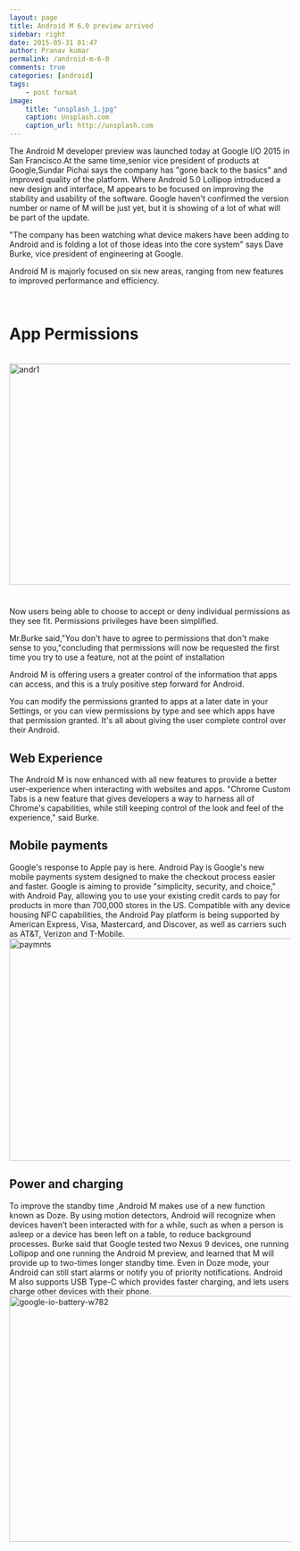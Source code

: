 ```yaml
---
layout: page
title: Android M 6.0 preview arrived
sidebar: right
date: 2015-05-31 01:47
author: Pranav kumar
permalink: /android-m-6-0
comments: true
categories: [android]
tags:
    - post format
image:
    title: "unsplash_1.jpg"
    caption: Unsplash.com
    caption_url: http://unsplash.com
---
```

The Android M developer preview was launched today at Google I/O 2015 in San Francisco.At the same time,senior vice president of products at Google,Sundar Pichai says the company has "gone back to the basics" and improved quality of the platform. Where Android 5.0 Lollipop introduced a new design and interface, M appears to be focused on improving the stability and usability of the software. Google haven't confirmed the version number or name of M will be just yet, but it is showing of a lot of what will be part of the update.

"The company has been watching what device makers have been adding to Android and is folding a lot of those ideas into the core system" says Dave Burke, vice president of engineering at Google.

Android M is majorly focused on six new areas, ranging from new features to improved performance and efficiency.

&nbsp;
<h1>App Permissions</h1>
&nbsp;

<img class="alignnone size-full wp-image-290" src="{{ site.url }}/uploads/2015/05/andr1.jpg" alt="andr1" width="781" height="396" />
<h1></h1>
Now users being able to choose to accept or deny individual permissions as they see fit. Permissions privileges have been simplified.

Mr.Burke said,"You don't have to agree to permissions that don't make sense to you,"concluding that permissions will now be requested the first time you try to use a feature, not at the point of installation

Android M is offering users a greater control of the information that apps can access, and this is a truly positive step forward for Android.

You can modify the permissions granted to apps at a later date in your Settings, or you can view permissions by type and see which apps have that permission granted. It's all about giving the user complete control over their Android.
<h2 style="text-align: left;">Web Experience</h2>
The Android M is now enhanced with all new features to provide a better user-experience when interacting with websites and apps. "Chrome Custom Tabs is a new feature that gives developers a way to harness all of Chrome's capabilities, while still keeping control of the look and feel of the experience," said Burke.
<h2>Mobile payments</h2>
Google's response to Apple pay is here. Android Pay is Google's new mobile payments system designed to make the checkout process easier and faster. Google is aiming to provide "simplicity, security, and choice," with Android Pay, allowing you to use your existing credit cards to pay for products in more than 700,000 stores in the US. Compatible with any device housing NFC capabilities, the Android Pay platform is being supported by American Express, Visa, Mastercard, and Discover, as well as carriers such as AT&amp;T, Verizon and T-Mobile. <img class="alignnone size-full wp-image-295" src="{{ site.url }}/uploads/2015/05/paymnts.jpg" alt="paymnts" width="781" height="398" />
<h2>Power and charging</h2>
To improve the standby time ,Android M makes use of a new function known as Doze. By using motion detectors, Android will recognize when devices haven’t been interacted with for a while, such as when a person is asleep or a device has been left on a table, to reduce background processes. Burke said that Google tested two Nexus 9 devices, one running Lollipop and one running the Android M preview, and learned that M will provide up to two-times longer standby time. Even in Doze mode, your Android can still start alarms or notify you of priority notifications. Android M also supports USB Type-C which provides faster charging, and lets users charge other devices with their phone. <img class="alignnone size-full wp-image-296" src="{{ site.url }}/uploads/2015/05/google-io-battery-w782.png" alt="google-io-battery-w782" width="782" height="440" />
